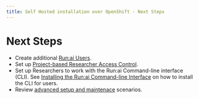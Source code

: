 ```yaml
---
title: Self Hosted installation over OpenShift - Next Steps
---
```

# Next Steps

 
* Create additional [Run:ai Users](../../../admin-ui-setup/admin-ui-users.md).
* Set up [Project-based Researcher Access Control](../../authentication/researcher-authentication.md).
* Set up Researchers to work with the Run:ai Command-line interface (CLI). See [Installing the Run:ai Command-line Interface](../../../researcher-setup/cli-install.md) on how to install the CLI for users.
* Review [advanced setup and maintenace](../../config/overview.md) scenarios.
